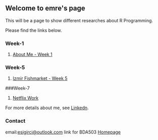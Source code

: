 ## Welcome to emre's page

This will be a page to show different researches about R Programming.

Please find the links below.

### Week-1

1. [About Me - Week 1](RMarkDown_Week1.html)


### Week-5

1. [Izmir Fishmarket - Week 5](FishMarket.html)

###Week-7

1. [Netflix Work](netflix_hmw.html)


For more details about me, see [Linkedn](https://www.linkedin.com/in/emrecansigirci/).

### Contact

email:esigirci@outlook.com
link for BDA503 [Homepage](https://mef-bda503.github.io/)
